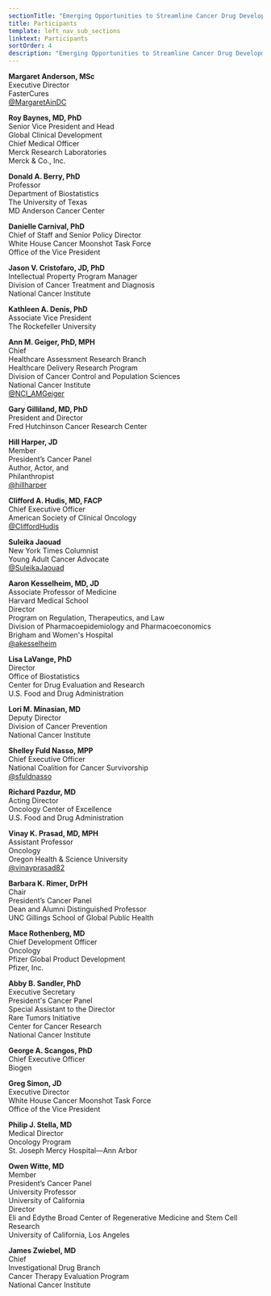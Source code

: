 ```yaml
---
sectionTitle: "Emerging Opportunities to Streamline Cancer Drug Development"
title: Participants
template: left_nav_sub_sections
linktext: Participants
sortOrder: 4
description: "Emerging Opportunities to Streamline Cancer Drug Development - Participants"
---
```


**Margaret Anderson, MSc** \
Executive Director \
FasterCures \
[@MargaretAinDC](https://twitter.com/MargaretAinDC)

**Roy Baynes, MD, PhD** \
Senior Vice President and Head \
Global Clinical Development \
Chief Medical Officer \
Merck Research Laboratories \
Merck & Co., Inc.

**Donald A. Berry, PhD** \
Professor \
Department of Biostatistics \
The University of Texas \
MD Anderson Cancer Center

**Danielle Carnival, PhD** \
Chief of Staff and Senior Policy Director \
White House Cancer Moonshot Task Force \
Office of the Vice President

**Jason V. Cristofaro, JD, PhD** \
Intellectual Property Program Manager \
Division of Cancer Treatment and Diagnosis \
National Cancer Institute

**Kathleen A. Denis, PhD** \
Associate Vice President \
The Rockefeller University

**Ann M. Geiger, PhD, MPH** \
Chief \
Healthcare Assessment Research Branch \
Healthcare Delivery Research Program \
Division of Cancer Control and Population Sciences \
National Cancer Institute \
[@NCI_AMGeiger](https://twitter.com/NCI_AMGeiger)

**Gary Gilliland, MD, PhD** \
President and Director \
Fred Hutchinson Cancer Research Center

**Hill Harper, JD** \
Member \
President’s Cancer Panel \
Author, Actor, and \
Philanthropist \
[@hillharper](https://twitter.com/hillharper)

**Clifford A. Hudis, MD, FACP** \
Chief Executive Officer \
American Society of Clinical Oncology \
[@CliffordHudis](https://twitter.com/CliffordHudis)

**Suleika Jaouad** \
New York Times Columnist \
Young Adult Cancer Advocate \
[@SuleikaJaouad](https://twitter.com/SuleikaJaouad)

**Aaron Kesselheim, MD, JD** \
Associate Professor of Medicine \
Harvard Medical School \
Director \
Program on Regulation, Therapeutics, and Law \
Division of Pharmacoepidemiology and Pharmacoeconomics \
Brigham and Women's Hospital \
[@akesselheim](https://twitter.com/akesselheim)

**Lisa LaVange, PhD** \
Director \
Office of Biostatistics \
Center for Drug Evaluation and Research \
U.S. Food and Drug Administration

**Lori M. Minasian, MD** \
Deputy Director \
Division of Cancer Prevention \
National Cancer Institute

**Shelley Fuld Nasso, MPP** \
Chief Executive Officer \
National Coalition for Cancer Survivorship \
[@sfuldnasso](https://twitter.com/sfuldnasso)

**Richard Pazdur, MD** \
Acting Director \
Oncology Center of Excellence \
U.S. Food and Drug Administration

**Vinay K. Prasad, MD, MPH** \
Assistant Professor \
Oncology \
Oregon Health & Science University \
[@vinayprasad82](https://twitter.com/vinayprasad82)

**Barbara K. Rimer, DrPH** \
Chair \
President’s Cancer Panel \
Dean and Alumni Distinguished Professor \
UNC Gillings School of Global Public Health

**Mace Rothenberg, MD** \
Chief Development Officer \
Oncology \
Pfizer Global Product Development \
Pfizer, Inc.

**Abby B. Sandler, PhD** \
Executive Secretary \
President's Cancer Panel \
Special Assistant to the Director \
Rare Tumors Initiative \
Center for Cancer Research \
National Cancer Institute

**George A. Scangos, PhD** \
Chief Executive Officer \
Biogen

**Greg Simon, JD** \
Executive Director \
White House Cancer Moonshot Task Force \
Office of the Vice President

**Philip J. Stella, MD** \
Medical Director \
Oncology Program \
St. Joseph Mercy Hospital—Ann Arbor

**Owen Witte, MD** \
Member \
President’s Cancer Panel \
University Professor \
University of California \
Director \
Eli and Edythe Broad Center of Regenerative Medicine and Stem Cell Research \
University of California, Los Angeles

**James Zwiebel, MD** \
Chief \
Investigational Drug Branch \
Cancer Therapy Evaluation Program \
National Cancer Institute
